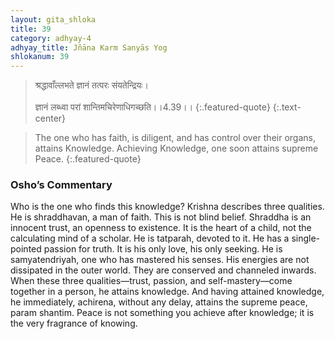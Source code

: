 ```yaml
---
layout: gita_shloka
title: 39
category: adhyay-4
adhyay_title: Jñāna Karm Sanyās Yog
shlokanum: 39
---
```


> श्रद्धावाँल्लभते ज्ञानं तत्परः संयतेन्द्रियः।<br><br>ज्ञानं लब्ध्वा परां शान्तिमचिरेणाधिगच्छति।।4.39।।
{:.featured-quote}
{:.text-center}

> The one who has faith, is diligent, and has control over their organs, attains Knowledge. Achieving Knowledge, one soon attains supreme Peace.
{:.featured-quote}

### Osho’s Commentary
Who is the one who finds this knowledge? Krishna describes three qualities.
He is shraddhavan, a man of faith. This is not blind belief. Shraddha is an innocent trust, an openness to existence. It is the heart of a child, not the calculating mind of a scholar.
He is tatparah, devoted to it. He has a single-pointed passion for truth. It is his only love, his only seeking.
He is samyatendriyah, one who has mastered his senses. His energies are not dissipated in the outer world. They are conserved and channeled inwards.
When these three qualities—trust, passion, and self-mastery—come together in a person, he attains knowledge. And having attained knowledge, he immediately, achirena, without any delay, attains the supreme peace, param shantim. Peace is not something you achieve after knowledge; it is the very fragrance of knowing.
